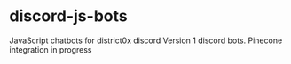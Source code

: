 # discord-js-bots
JavaScript chatbots for district0x discord
Version 1 discord bots. Pinecone integration in progress
